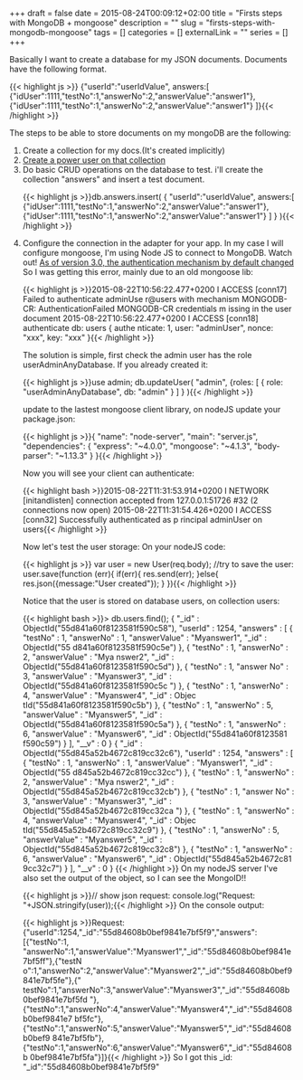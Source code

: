 +++ 
draft = false
date = 2015-08-24T00:09:12+02:00
title = "Firsts steps with MongoDB + mongoose"
description = ""
slug = "firsts-steps-with-mongodb-mongoose" 
tags = []
categories = []
externalLink = ""
series = []
+++





Basically I want to create a database for my JSON documents. Documents have the following format.
 
{{< highlight js >}} {"userId":"userIdValue",
 answers:[
 {"idUser":1111,"testNo":1,"answerNo":2,"answerValue":"answer1"},
 {"idUser":1111,"testNo":1,"answerNo":2,"answerValue":"answer1"}
 ]}{{< /highlight >}}

The steps to be able to store documents on my mongoDB are the following:
<ol>
	<li>Create a collection for my docs.(It's created implicitly)</li>
	<li><a href="http://jpons.es/2015/05/06/how-to-create-and-modify-admin-users-in-mongo-db/" target="_blank">Create a power user on that collection</a></li>
	<li>Do basic CRUD operations on the database to test. i'll create the collection "answers" and insert a test document.

 
{{< highlight js >}}db.answers.insert(
	{
		"userId":"userIdValue",
		answers:[
			{"idUser":1111,"testNo":1,"answerNo":2,"answerValue":"answer1"},
			{"idUser":1111,"testNo":1,"answerNo":2,"answerValue":"answer1"}
				]
	}
 ){{< /highlight >}}


</li>
	<li>Configure the connection in the adapter for your app. In my case I will configure mongoose, I'm using Node JS to connect to MongoDB.
Watch out! <a href="http://docs.mongodb.org/manual/core/authentication/" target="_blank">As of version 3.0, the authentication mechanism by default changed</a>
So I was getting this error, mainly due to an old mongoose lib:
 
{{< highlight js >}}2015-08-22T10:56:22.477+0200 I ACCESS   [conn17] Failed to authenticate adminUse
r@users with mechanism MONGODB-CR: AuthenticationFailed MONGODB-CR credentials m
issing in the user document
2015-08-22T10:56:22.477+0200 I ACCESS   [conn18]  authenticate db: users { authe
nticate: 1, user: "adminUser", nonce: "xxx", key: "xxx" }{{< /highlight >}}

The solution is simple, first check the admin user has the role userAdminAnyDatabase. If you already created it:
 
{{< highlight js >}}use admin;
db.updateUser(
"admin",
{roles: [ { role: "userAdminAnyDatabase", db: "admin" } ]  }
){{< /highlight >}}

update to the lastest mongoose client library, on nodeJS update your package.json:
 
{{< highlight js >}}{
    "name": "node-server",
    "main": "server.js",
    "dependencies": {
        "express": "~4.0.0",
        "mongoose": "~4.1.3",
        "body-parser": "~1.13.3"
    }
}{{< /highlight >}}


Now you will see your client can authenticate:
 
{{< highlight bash >}}2015-08-22T11:31:53.914+0200 I NETWORK  [initandlisten] connection accepted from
 127.0.0.1:51726 #32 (2 connections now open)
2015-08-22T11:31:54.426+0200 I ACCESS   [conn32] Successfully authenticated as p
rincipal adminUser on users{{< /highlight >}}

Now let's test the user storage:
On your nodeJS code:
 
{{< highlight js >}}	var user = new User(req.body);
		//try to save the user:
		user.save(function (err){
			if(err){
				res.send(err);
			}else{
				res.json({message:"User created"});
			}
		}){{< /highlight >}}

Notice that the user is stored on database users, on collection users:
 
{{< highlight bash >}}&gt; db.users.find();
{ "_id" : ObjectId("55d841a60f8123581f590c58"), "userId" : 1254, "answers" : [ {
 "testNo" : 1, "answerNo" : 1, "answerValue" : "Myanswer1", "_id" : ObjectId("55
d841a60f8123581f590c5e") }, { "testNo" : 1, "answerNo" : 2, "answerValue" : "Mya
nswer2", "_id" : ObjectId("55d841a60f8123581f590c5d") }, { "testNo" : 1, "answer
No" : 3, "answerValue" : "Myanswer3", "_id" : ObjectId("55d841a60f8123581f590c5c
") }, { "testNo" : 1, "answerNo" : 4, "answerValue" : "Myanswer4", "_id" : Objec
tId("55d841a60f8123581f590c5b") }, { "testNo" : 1, "answerNo" : 5, "answerValue"
 : "Myanswer5", "_id" : ObjectId("55d841a60f8123581f590c5a") }, { "testNo" : 1,
"answerNo" : 6, "answerValue" : "Myanswer6", "_id" : ObjectId("55d841a60f8123581
f590c59") } ], "__v" : 0 }
{ "_id" : ObjectId("55d845a52b4672c819cc32c6"), "userId" : 1254, "answers" : [ {
 "testNo" : 1, "answerNo" : 1, "answerValue" : "Myanswer1", "_id" : ObjectId("55
d845a52b4672c819cc32cc") }, { "testNo" : 1, "answerNo" : 2, "answerValue" : "Mya
nswer2", "_id" : ObjectId("55d845a52b4672c819cc32cb") }, { "testNo" : 1, "answer
No" : 3, "answerValue" : "Myanswer3", "_id" : ObjectId("55d845a52b4672c819cc32ca
") }, { "testNo" : 1, "answerNo" : 4, "answerValue" : "Myanswer4", "_id" : Objec
tId("55d845a52b4672c819cc32c9") }, { "testNo" : 1, "answerNo" : 5, "answerValue"
 : "Myanswer5", "_id" : ObjectId("55d845a52b4672c819cc32c8") }, { "testNo" : 1,
"answerNo" : 6, "answerValue" : "Myanswer6", "_id" : ObjectId("55d845a52b4672c81
9cc32c7") } ], "__v" : 0 }
{{< /highlight >}} 
On my nodeJS server I've also set the output of the object, so I can see the MongoID!!
 
{{< highlight js >}}// show json  request:
		console.log("Request: "+JSON.stringify(user));{{< /highlight >}}
On the console output:
 
{{< highlight js >}}Request: {"userId":1254,"_id":"55d84608b0bef9841e7bf5f9","answers":[{"testNo":1,
"answerNo":1,"answerValue":"Myanswer1","_id":"55d84608b0bef9841e7bf5ff"},{"testN
o":1,"answerNo":2,"answerValue":"Myanswer2","_id":"55d84608b0bef9841e7bf5fe"},{"
testNo":1,"answerNo":3,"answerValue":"Myanswer3","_id":"55d84608b0bef9841e7bf5fd
"},{"testNo":1,"answerNo":4,"answerValue":"Myanswer4","_id":"55d84608b0bef9841e7
bf5fc"},{"testNo":1,"answerNo":5,"answerValue":"Myanswer5","_id":"55d84608b0bef9
841e7bf5fb"},{"testNo":1,"answerNo":6,"answerValue":"Myanswer6","_id":"55d84608b
0bef9841e7bf5fa"}]}{{< /highlight >}}
So I got this _id: "_id":"55d84608b0bef9841e7bf5f9"

</li>

</ol>


